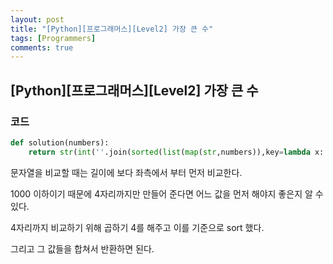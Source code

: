 ```yaml
---
layout: post
title: "[Python][프로그래머스][Level2] 가장 큰 수"
tags: [Programmers]
comments: true
---
```


## [Python][프로그래머스][Level2] 가장 큰 수

### 코드

```python
def solution(numbers):
    return str(int(''.join(sorted(list(map(str,numbers)),key=lambda x: (x*4),reverse=True))))
```

문자열을 비교할 때는 길이에 보다 좌측에서 부터 먼저 비교한다.

1000 이하이기 때문에 4자리까지만 만들어 준다면 어느 값을 먼저 해야지 좋은지 알 수 있다.

4자리까지 비교하기 위해 곱하기 4를 해주고 이를 기준으로 sort 했다.

그리고 그 값들을 합쳐서 반환하면 된다.